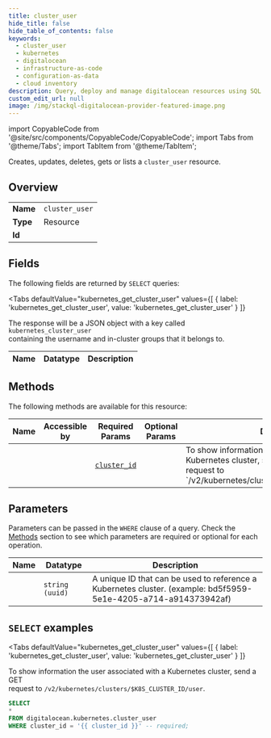 ```yaml
--- 
title: cluster_user
hide_title: false
hide_table_of_contents: false
keywords:
  - cluster_user
  - kubernetes
  - digitalocean
  - infrastructure-as-code
  - configuration-as-data
  - cloud inventory
description: Query, deploy and manage digitalocean resources using SQL
custom_edit_url: null
image: /img/stackql-digitalocean-provider-featured-image.png
---
```


import CopyableCode from '@site/src/components/CopyableCode/CopyableCode';
import Tabs from '@theme/Tabs';
import TabItem from '@theme/TabItem';

Creates, updates, deletes, gets or lists a <code>cluster_user</code> resource.

## Overview
<table><tbody>
<tr><td><b>Name</b></td><td><code>cluster_user</code></td></tr>
<tr><td><b>Type</b></td><td>Resource</td></tr>
<tr><td><b>Id</b></td><td><CopyableCode code="digitalocean.kubernetes.cluster_user" /></td></tr>
</tbody></table>

## Fields

The following fields are returned by `SELECT` queries:

<Tabs
    defaultValue="kubernetes_get_cluster_user"
    values={[
        { label: 'kubernetes_get_cluster_user', value: 'kubernetes_get_cluster_user' }
    ]}
>
<TabItem value="kubernetes_get_cluster_user">

The response will be a JSON object with a key called `kubernetes_cluster_user`<br />containing the username and in-cluster groups that it belongs to.<br />

<table>
<thead>
    <tr>
    <th>Name</th>
    <th>Datatype</th>
    <th>Description</th>
    </tr>
</thead>
<tbody>
</tbody>
</table>
</TabItem>
</Tabs>

## Methods

The following methods are available for this resource:

<table>
<thead>
    <tr>
    <th>Name</th>
    <th>Accessible by</th>
    <th>Required Params</th>
    <th>Optional Params</th>
    <th>Description</th>
    </tr>
</thead>
<tbody>
<tr>
    <td><a href="#kubernetes_get_cluster_user"><CopyableCode code="kubernetes_get_cluster_user" /></a></td>
    <td><CopyableCode code="select" /></td>
    <td><a href="#parameter-cluster_id"><code>cluster_id</code></a></td>
    <td></td>
    <td>To show information the user associated with a Kubernetes cluster, send a GET<br />request to `/v2/kubernetes/clusters/$K8S_CLUSTER_ID/user`.<br /></td>
</tr>
</tbody>
</table>

## Parameters

Parameters can be passed in the `WHERE` clause of a query. Check the [Methods](#methods) section to see which parameters are required or optional for each operation.

<table>
<thead>
    <tr>
    <th>Name</th>
    <th>Datatype</th>
    <th>Description</th>
    </tr>
</thead>
<tbody>
<tr id="parameter-cluster_id">
    <td><CopyableCode code="cluster_id" /></td>
    <td><code>string (uuid)</code></td>
    <td>A unique ID that can be used to reference a Kubernetes cluster. (example: bd5f5959-5e1e-4205-a714-a914373942af)</td>
</tr>
</tbody>
</table>

## `SELECT` examples

<Tabs
    defaultValue="kubernetes_get_cluster_user"
    values={[
        { label: 'kubernetes_get_cluster_user', value: 'kubernetes_get_cluster_user' }
    ]}
>
<TabItem value="kubernetes_get_cluster_user">

To show information the user associated with a Kubernetes cluster, send a GET<br />request to `/v2/kubernetes/clusters/$K8S_CLUSTER_ID/user`.<br />

```sql
SELECT
*
FROM digitalocean.kubernetes.cluster_user
WHERE cluster_id = '{{ cluster_id }}' -- required;
```
</TabItem>
</Tabs>
